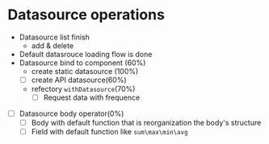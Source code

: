 # Datasource operations
+ Datasource list finish
  + add & delete
+ Default datasrouce loading flow is done
+ Datasource bind to component (60%)
  + create static datasource (100%)
  + [ ] create API datasource(60%)
  + refectory `withDatasource`(70%)
    + [ ] Request data with frequence
+ [ ] Datasource body operator(0%)
  + [ ] Body with default function that is reorganization the body's structure
  + [ ] Field with default function like `sum\max\min\avg`